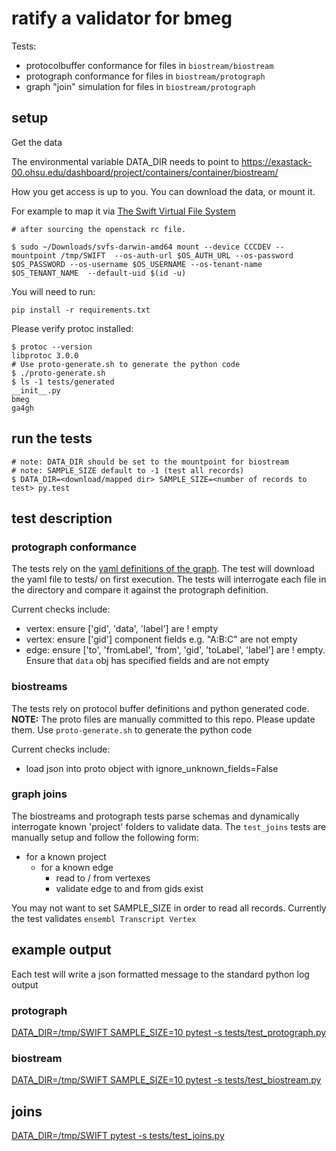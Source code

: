# ratify a validator for bmeg

Tests:
* protocolbuffer conformance for files in `biostream/biostream`
* protograph conformance for files in `biostream/protograph`
* graph "join" simulation for files in `biostream/protograph`


## setup

Get the data

The environmental variable DATA_DIR needs to point to
https://exastack-00.ohsu.edu/dashboard/project/containers/container/biostream/

How you get access is up to you.  You can download the data, or mount it.

For example to map it via [The Swift Virtual File System](https://github.com/ovh/svfs)

```
# after sourcing the openstack rc file.

$ sudo ~/Downloads/svfs-darwin-amd64 mount --device CCCDEV --mountpoint /tmp/SWIFT  --os-auth-url $OS_AUTH_URL --os-password $OS_PASSWORD --os-username $OS_USERNAME --os-tenant-name $OS_TENANT_NAME  --default-uid $(id -u)

```

You will need to run:
```
pip install -r requirements.txt
```

Please verify protoc installed:
```
$ protoc --version
libprotoc 3.0.0
# Use proto-generate.sh to generate the python code
$ ./proto-generate.sh
$ ls -1 tests/generated
__init__.py
bmeg
ga4gh
```



## run the tests

```
# note: DATA_DIR should be set to the mountpoint for biostream
# note: SAMPLE_SIZE default to -1 (test all records)
$ DATA_DIR=<download/mapped dir> SAMPLE_SIZE=<number of records to test> py.test
```

## test description

### protograph conformance

The tests rely on the [yaml definitions of the graph](https://raw.githubusercontent.com/biostream/bmeg-etl/master/bmeg.protograph.yaml).
The test will download the yaml file to tests/ on first execution.
The tests will interrogate each file in the directory and compare it against the protograph definition.

Current checks include:
* vertex: ensure ['gid', 'data', 'label'] are ! empty
* vertex: ensure ['gid'] component fields e.g. "A:B:C" are not empty
* edge: ensure ['to', 'fromLabel', 'from', 'gid', 'toLabel', 'label'] are ! empty.  Ensure that `data` obj has specified fields and are not empty


### biostreams

The tests rely on protocol buffer definitions and python generated code.
**NOTE:** The proto files are manually committed to this repo.  Please update them.
Use `proto-generate.sh` to generate the python code

Current checks include:
* load json into proto object with ignore_unknown_fields=False


### graph joins

The biostreams and protograph tests parse schemas and dynamically interrogate known 'project' folders to validate data.
The `test_joins` tests are manually setup and follow the following form:

* for a known project
  * for a known edge
    * read to / from vertexes
    * validate edge to and from gids exist

You may not want to set SAMPLE_SIZE in order to read all records.
Currently the test validates `ensembl Transcript Vertex`

## example output

Each test will write a json formatted message to the standard python log output

### protograph

[DATA_DIR=/tmp/SWIFT  SAMPLE_SIZE=10 pytest  -s tests/test_protograph.py](https://github.com/biostream/bmeg-etl/issues/55)

### biostream

[DATA_DIR=/tmp/SWIFT  SAMPLE_SIZE=10 pytest  -s tests/test_biostream.py](https://github.com/biostream/bmeg-etl/issues/56)

## joins

[DATA_DIR=/tmp/SWIFT  pytest  -s tests/test_joins.py](https://github.com/biostream/bmeg-etl/issues/57)
